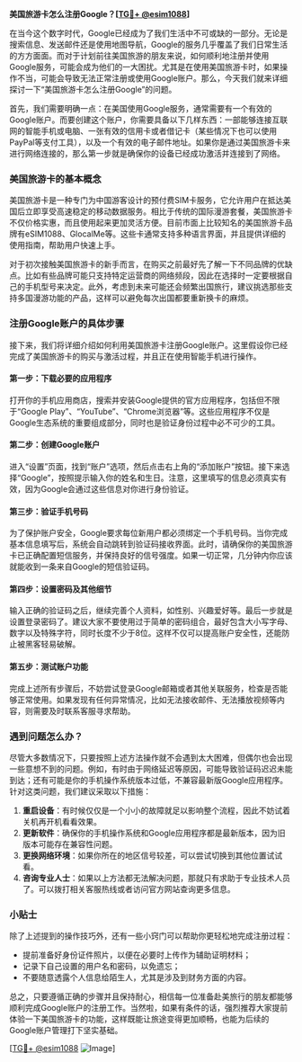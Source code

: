 **美国旅游卡怎么注册Google？[[TG💪+ @esim1088](https://t.me/s/esim1088)]**

在当今这个数字时代，Google已经成为了我们生活中不可或缺的一部分。无论是搜索信息、发送邮件还是使用地图导航，Google的服务几乎覆盖了我们日常生活的方方面面。而对于计划前往美国旅游的朋友来说，如何顺利地注册并使用Google服务，可能会成为他们的一大困扰。尤其是在使用美国旅游卡时，如果操作不当，可能会导致无法正常注册或使用Google账户。那么，今天我们就来详细探讨一下“美国旅游卡怎么注册Google”的问题。

首先，我们需要明确一点：在美国使用Google服务，通常需要有一个有效的Google账户。而要创建这个账户，你需要具备以下几样东西：一部能够连接互联网的智能手机或电脑、一张有效的信用卡或者借记卡（某些情况下也可以使用PayPal等支付工具），以及一个有效的电子邮件地址。如果你是通过美国旅游卡来进行网络连接的，那么第一步就是确保你的设备已经成功激活并连接到了网络。

### 美国旅游卡的基本概念

美国旅游卡是一种专门为中国游客设计的预付费SIM卡服务，它允许用户在抵达美国后立即享受高速稳定的移动数据服务。相比于传统的国际漫游套餐，美国旅游卡不仅价格实惠，而且使用起来更加灵活方便。目前市面上比较知名的美国旅游卡品牌有eSIM1088、GlocalMe等。这些卡通常支持多种语言界面，并且提供详细的使用指南，帮助用户快速上手。

对于初次接触美国旅游卡的新手而言，在购买之前最好先了解一下不同品牌的优缺点。比如有些品牌可能只支持特定运营商的网络频段，因此在选择时一定要根据自己的手机型号来决定。此外，考虑到未来可能还会频繁出国旅行，建议挑选那些支持多国漫游功能的产品，这样可以避免每次出国都要重新换卡的麻烦。

### 注册Google账户的具体步骤

接下来，我们将详细介绍如何利用美国旅游卡注册Google账户。这里假设你已经完成了美国旅游卡的购买与激活过程，并且正在使用智能手机进行操作。

#### 第一步：下载必要的应用程序

打开你的手机应用商店，搜索并安装Google提供的官方应用程序，包括但不限于“Google Play”、“YouTube”、“Chrome浏览器”等。这些应用程序不仅是Google生态系统的重要组成部分，同时也是验证身份过程中必不可少的工具。

#### 第二步：创建Google账户

进入“设置”页面，找到“账户”选项，然后点击右上角的“添加账户”按钮。接下来选择“Google”，按照提示输入你的姓名和生日。注意，这里填写的信息必须真实有效，因为Google会通过这些信息对你进行身份验证。

#### 第三步：验证手机号码

为了保护账户安全，Google要求每位新用户都必须绑定一个手机号码。当你完成基本信息填写后，系统会自动跳转到验证码接收界面。此时，请确保你的美国旅游卡已正确配置短信服务，并保持良好的信号强度。如果一切正常，几分钟内你应该就能收到一条来自Google的短信验证码。

#### 第四步：设置密码及其他细节

输入正确的验证码之后，继续完善个人资料，如性别、兴趣爱好等。最后一步就是设置登录密码了。建议大家不要使用过于简单的密码组合，最好包含大小写字母、数字以及特殊字符，同时长度不少于8位。这样不仅可以提高账户安全性，还能防止被黑客轻易破解。

#### 第五步：测试账户功能

完成上述所有步骤后，不妨尝试登录Google邮箱或者其他关联服务，检查是否能够正常使用。如果发现有任何异常情况，比如无法接收邮件、无法播放视频等内容，则需要及时联系客服寻求帮助。

### 遇到问题怎么办？

尽管大多数情况下，只要按照上述方法操作就不会遇到太大困难，但偶尔也会出现一些意想不到的问题。例如，有时由于网络延迟等原因，可能导致验证码迟迟未能到达；还有可能是你的手机操作系统版本过低，不兼容最新版Google应用程序。针对这类问题，我们建议采取以下措施：

1. **重启设备**：有时候仅仅是一个小小的故障就足以影响整个流程，因此不妨试着关机再开机看看效果。
2. **更新软件**：确保你的手机操作系统和Google应用程序都是最新版本，因为旧版本可能存在兼容性问题。
3. **更换网络环境**：如果你所在的地区信号较差，可以尝试切换到其他位置试试看。
4. **咨询专业人士**：如果以上方法都无法解决问题，那就只有求助于专业技术人员了。可以拨打相关客服热线或者访问官方网站查询更多信息。

### 小贴士

除了上述提到的操作技巧外，还有一些小窍门可以帮助你更轻松地完成注册过程：

- 提前准备好身份证件照片，以便在必要时上传作为辅助证明材料；
- 记录下自己设置的用户名和密码，以免遗忘；
- 不要随意透露个人信息给陌生人，尤其是涉及到财务方面的内容。

总之，只要遵循正确的步骤并且保持耐心，相信每一位准备赴美旅行的朋友都能够顺利完成Google账户的注册工作。当然啦，如果有条件的话，强烈推荐大家提前体验一下美国旅游卡的功能，这样既能让旅途变得更加顺畅，也能为后续的Google账户管理打下坚实基础。

[[TG💪+ @esim1088](https://t.me/s/esim1088) ![Image](https://i.postimg.cc/4NQfJmqS/Snipaste-2025-05-13-00-14-12.png)]